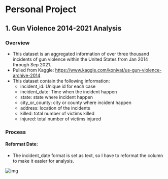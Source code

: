 # Personal Project

## 1. Gun Violence 2014-2021 Analysis

### Overview

* This dataset is an aggregated information of over three thousand incidents of gun violence within the United States from Jan 2014 through Sep 2021.
* Pulled from Kaggle: https://www.kaggle.com/konivat/us-gun-violence-archive-2014
* This dataset contain the following information:
    * incident_id: Unique id for each case
    * incident_date: Time when the incident happen
    * state: state where incident happen
    * city_or_county: city or county where incident happen
    * address: location of the incidents
    * killed: total number of victims killed
    * injured: total number of victims injured

### Process

#### Reformat Date:

* The incident_date format is set as text, so I have to reformat the column to make it easier for analysis.

![img](Before.jpg)
